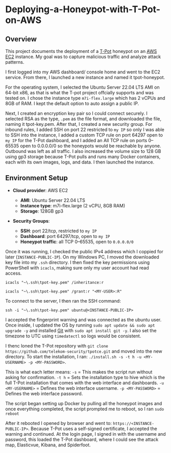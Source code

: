 # Deploying-a-Honeypot-with-T-Pot-on-AWS
## Overview
This project documents the deployment of a [T-Pot](https://github.com/telekom-security/tpotce) honeypot on an [AWS](https://aws.amazon.com/) [EC2](https://aws.amazon.com/ec2/) instance. My goal was to capture malicious traffic and analyze attack patterns.

I first logged into my AWS dashboard/ console home and went to the EC2 service. From there, I launched a new instance and named it tpot-honeypot. 

For the operating system, I selected the Ubuntu Server 22.04 LTS AMI on 64-bit x86, as that is what the T-pot project offcially supports and was tested on. I chose the instance type `m7i-flex.large` which has 2 vCPUs and 8GB of RAM. I kept the default option to auto assign a public IP.

Next, I created an encryption key pair so I could connect securely. I selected RSA as the type, `.pem` as the file format, and downloaded the file, naming it tpot-key.pem. After that, I created a new security group. For inbound rules, I added SSH on port 22 restricted to `my IP` so only I was able to SSH into the instance, I added a custom TCP rule on port 64297 open to `my IP` for the T-Pot dashboard, and I added an All TCP rule on ports 0–65535 open to 0.0.0.0/0 so the honeypots would be reachable by anyone. Outbound was left as all traffic. I also increased the volume size to 128 GB using gp3 storage because T-Pot pulls and runs many Docker containers, each with its own images, logs, and data. I then launched the instance.

## Environment Setup

- **Cloud provider**: AWS EC2  
  - **AMI**: Ubuntu Server 22.04 LTS  
  - **Instance type**: m7i-flex.large (2 vCPU, 8GB RAM)  
  - **Storage**: 128GB gp3
  

- **Security Groups**:
  - **SSH**: port 22/tcp, restricted to `my IP`  
  - **Dashboard**: port 64297/tcp, open to `my IP`
  - **Honeypot traffic**: all TCP 0–65535, open to `0.0.0.0/0`

Once it was running, I checked the public IPv4 address which I coppied for later (`INSTANCE-PUBLIC-IP`). On my Windows PC, I moved the downloaded key file into my `.ssh` directory. I then fixed the key permissions using PowerShell with `icacls`, making sure only my user account had read access.

`icacls "~\.ssh\tpot-key.pem" /inheritance:r`

`icacls "~\.ssh\tpot-key.pem" /grant:r "<MY-USER>:R"`

To connect to the server, I then ran the SSH command:

`ssh -i "~\.ssh\tpot-key.pem" ubuntu@<INSTANCE-PUBLIC-IP>`

I accepted the fingerprint warning and was connected as the ubuntu user. Once inside, I updated the OS by running `sudo apt update && sudo apt upgrade -y` and installed [Git](https://git-scm.com/) with `sudo apt install git -y`. I also set the timezone to UTC using `timedatectl` so logs would be consistent.

I thenc loned the T-Pot repository with `git clone https://github.com/telekom-security/tpotce.git` and moved into the new directory. To start the installation, I ran: `./install.sh -s -t h -u <MY-USERNAME> -p <MY-PASSWORD>`.

This is what each letter means:
`-s` = This makes the script run without asking for confirmation.
`-t h` = Sets the installation type to hive which is the full T-Pot installation that comes with the web interface and dashboards.
`-u <MY-USERNAME>` = Defines the web interface username.
`-p <MY-PASSWORD>` = Defines the web interface password.

The script began setting up Docker by pulling all the honeypot images and once everything completed, the script prompted me to reboot, so I ran `sudo reboot`

After it rebooted I opened by browser and went to: `https://<INSTANCE-PUBLIC-IP>`. Because T-Pot uses a self-signed certificate, I accepted the warning and continued. At the login page, I signed in with the username and password, this loaded the T-Pot dashboard, where I could see the attack map, Elasticvue, Kibana, and Spiderfoot.



